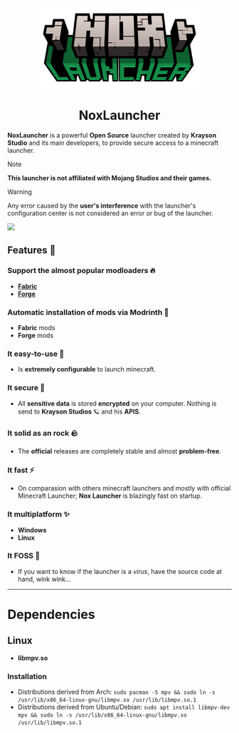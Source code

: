<p align="center">
   <img alt= "NoxLauncher logo" src= "https://github.com/KraysonStudios/NoxLauncher/blob/master/assets/icon.png" style= "width: 75%; height: 55%;">
</p>

<h1 align="center">NoxLauncher</h1>

**NoxLauncher** is a powerful **Open Source** launcher created by **Krayson Studio** and its main developers, to provide secure access to a minecraft launcher. 

> [!NOTE]  
> **This launcher is not affiliated with Mojang Studios and their games.**

> [!WARNING]  
> Any error caused by the **user's interference** with the launcher's configuration center is not considered an error or bug of the launcher.

<!---
Discord Markdown Badge API
https://github.com/gitlimes/discord-md-badge?
-->
[![](https://dcbadge.limes.pink/api/server/https://discord.com/invite/DWfuQRsxwb)](https://discord.com/invite/DWfuQRsxwb)

## Features 🎉

### Support the almost popular modloaders 🔥

- **[Fabric](https://fabricmc.net/)**
- **[Forge](https://files.minecraftforge.net/net/minecraftforge/forge/)**

### Automatic installation of mods via Modrinth 🚀

- **Fabric** mods
- **Forge** mods

### It easy-to-use 👑

- Is **extremely configurable** to launch minecraft.

### It secure 🔐

- All **sensitive data** is stored **encrypted** on your computer. Nothing is send to **Krayson Studios** 🪐 and his **APIS**.

### It solid as an rock 🪨

- The **official** releases are completely stable and almost **problem-free**.

### It fast ⚡

- On comparasion with others minecraft launchers and mostly with official Minecraft Launcher; **Nox Launcher** is blazingly fast on startup. 

### It multiplatform ✨

- **Windows**
- **Linux**

### It FOSS 👐

- If you want to know if the launcher is a *virus*, have the source code at hand, wink wink...

-------------------------------------------

# Dependencies

## Linux

   - **libmpv.so**

   ### Installation

   - Distributions derived from Arch: `sudo pacman -S mpv && sudo ln -s /usr/lib/x86_64-linux-gnu/libmpv.so /usr/lib/libmpv.so.1`
   - Distributions derived from Ubuntu/Debian: `sudo apt install libmpv-dev mpv && sudo ln -s /usr/lib/x86_64-linux-gnu/libmpv.so /usr/lib/libmpv.so.1`
